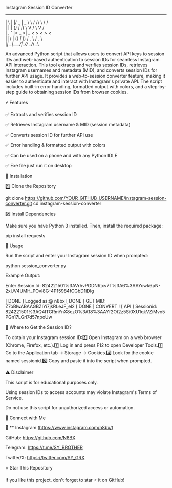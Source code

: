 Instagram Session ID Converter

  _   _  ___  ______   ____   __  
 | \ | |/ _ \|  _ \ \ / /\ \ / /  
 |  \| | (_) | |_) \ V /  \ V /   
 | . ` |> _ <|  _ < > <    > <    
 | |\  | (_) | |_) / . \  / . \   
 |_| \_|\___/|____/_/ \_\/_/ \_\  

An advanced Python script that allows users to convert API keys to session IDs and web-based authentication to session IDs for seamless Instagram API interaction. This tool extracts and verifies session IDs, retrieves Instagram usernames and metadata (MID), and converts session IDs for further API usage. It provides a web-to-session converter feature, making it easier to authenticate and interact with Instagram's private API. The script includes built-in error handling, formatted output with colors, and a step-by-step guide to obtaining session IDs from browser cookies.

⚡ Features

✅ Extracts and verifies session ID

✅ Retrieves Instagram username & MID (session metadata)

✅ Converts session ID for further API use

✅ Error handling & formatted output with colors

✅ Can be used on a phone and with any Python IDLE

✅ Exe file just run it on desktop

🚀 Installation

1️⃣ Clone the Repository

git clone https://github.com/YOUR_GITHUB_USERNAME/instagram-session-converter.git
cd instagram-session-converter

2️⃣ Install Dependencies

Make sure you have Python 3 installed. Then, install the required package:

pip install requests

🎯 Usage

Run the script and enter your Instagram session ID when prompted:

python session_converter.py

Example Output:

Enter Session Id: 824221501%3AVrhvPGDNRjxv7T%3A6%3AAYcwk6pN-2xUV4UMH_POvI8G-4P15984fCGbD1iDIg

[ DONE ] Logged as:@ n8bx
[ DONE ] GET MID: Z7oBlwABAAGBZIYi7jkRLeJF_el2
[ DONE ] CONVERT !
[ API ] Sessionid: 824221501%3AQ4ITGRmYnX8czO%3A18%3AAYf2Ot2z5Si0XU1qkVZiMvo5PGn17LGri7d57npoUw

🔑 Where to Get the Session ID?

To obtain your Instagram session ID:1️⃣ Open Instagram on a web browser (Chrome, Firefox, etc.).2️⃣ Log in and press F12 to open Developer Tools.3️⃣ Go to the Application tab → Storage → Cookies.4️⃣ Look for the cookie named sessionid.5️⃣ Copy and paste it into the script when prompted.

⚠️ Disclaimer

This script is for educational purposes only.

Using session IDs to access accounts may violate Instagram's Terms of Service.

Do not use this script for unauthorized access or automation.

📌 Connect with Me

👤 ** Instagram (https://www.instagram.com/n8bx/)

GitHub: https://github.com/N8BX

Telegram: https://t.me/SY_BROTHER

Twitter/X: https://twitter.com/SY_GRX

⭐ Star This Repository

If you like this project, don't forget to star ⭐ it on GitHub!

